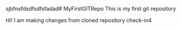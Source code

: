 sjbfnsfdsdfsdfsfadad# MyFirstGITRepo
This is my first git repository

Hi! I am making changes from cloned repository
check-in4
